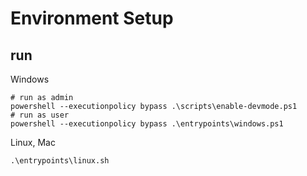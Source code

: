 # Environment Setup

## run

Windows
```pwsh
# run as admin
powershell --executionpolicy bypass .\scripts\enable-devmode.ps1
# run as user
powershell --executionpolicy bypass .\entrypoints\windows.ps1
```
Linux, Mac
```shell
.\entrypoints\linux.sh
```
